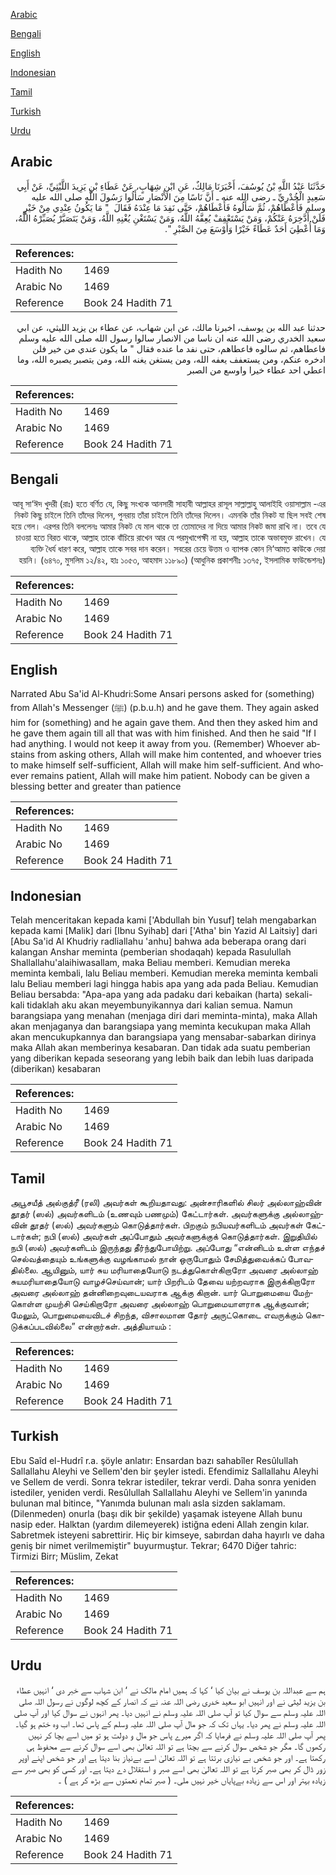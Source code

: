 [Arabic](#arabic)

[Bengali](#bengali)

[English](#english)

[Indonesian](#indonesian)

[Tamil](#tamil)

[Turkish](#turkish)

[Urdu](#urdu)

## Arabic


<div dir="rtl" lang="ar" style={{fontSize:'larger',backgroundColor:'#f8f9fa',padding:20}}>
حَدَّثَنَا عَبْدُ اللَّهِ بْنُ يُوسُفَ، أَخْبَرَنَا مَالِكٌ، عَنِ ابْنِ شِهَابٍ، عَنْ عَطَاءِ بْنِ يَزِيدَ اللَّيْثِيِّ، عَنْ أَبِي سَعِيدٍ الْخُدْرِيِّ ـ رضى الله عنه ـ أَنَّ نَاسًا مِنَ الأَنْصَارِ سَأَلُوا رَسُولَ اللَّهِ صلى الله عليه وسلم فَأَعْطَاهُمْ، ثُمَّ سَأَلُوهُ فَأَعْطَاهُمْ، حَتَّى نَفِدَ مَا عِنْدَهُ فَقَالَ ‏ "‏ مَا يَكُونُ عِنْدِي مِنْ خَيْرٍ فَلَنْ أَدَّخِرَهُ عَنْكُمْ، وَمَنْ يَسْتَعْفِفْ يُعِفَّهُ اللَّهُ، وَمَنْ يَسْتَغْنِ يُغْنِهِ اللَّهُ، وَمَنْ يَتَصَبَّرْ يُصَبِّرْهُ اللَّهُ، وَمَا أُعْطِيَ أَحَدٌ عَطَاءً خَيْرًا وَأَوْسَعَ مِنَ الصَّبْرِ ‏"‏‏.‏
</div>
<div style={{backgroundColor:'#f8f9fa',padding:20, marginBottom: 10}}><table> <thead> <tr> <th>References:</th> <th></th> </tr> </thead> <tbody><tr><td>Hadith No</td><td>1469</td></tr><tr><td>Arabic No</td><td>1469</td></tr><tr><td>Reference</td><td>Book 24 Hadith 71</td></tr></tbody></table></div>


<div dir="rtl" lang="ar" style={{fontSize:'larger',backgroundColor:'#f8f9fa',padding:20}}>
حدثنا عبد الله بن يوسف، اخبرنا مالك، عن ابن شهاب، عن عطاء بن يزيد الليثي، عن ابي سعيد الخدري رضى الله عنه ان ناسا من الانصار سالوا رسول الله صلى الله عليه وسلم فاعطاهم، ثم سالوه فاعطاهم، حتى نفد ما عنده فقال " ما يكون عندي من خير فلن ادخره عنكم، ومن يستعفف يعفه الله، ومن يستغن يغنه الله، ومن يتصبر يصبره الله، وما اعطي احد عطاء خيرا واوسع من الصبر
</div>
<div style={{backgroundColor:'#f8f9fa',padding:20, marginBottom: 10}}><table> <thead> <tr> <th>References:</th> <th></th> </tr> </thead> <tbody><tr><td>Hadith No</td><td>1469</td></tr><tr><td>Arabic No</td><td>1469</td></tr><tr><td>Reference</td><td>Book 24 Hadith 71</td></tr></tbody></table></div>

## Bengali


<div dir="rtl" lang="bn" style={{fontSize:'larger',backgroundColor:'#f8f9fa',padding:20}}>
আবূ সা‘ঈদ খুদরী (রাঃ) হতে বর্ণিত যে, কিছু সংখ্যক আনসারী সাহাবী আল্লাহর রাসূল সাল্লাল্লাহু আলাইহি ওয়াসাল্লাম -এর নিকট কিছু চাইলে তিনি তাঁদের দিলেন, পুনরায় তাঁরা চাইলে তিনি তাঁদের দিলেন। এমনকি তাঁর নিকট যা ছিল সবই শেষ হয়ে গেল। এরপর তিনি বললেনঃ আমার নিকট যে মাল থাকে তা তোমাদের না দিয়ে আমার নিকট জমা রাখি না। তবে যে চাওয়া হতে বিরত থাকে, আল্লাহ তাকে বাঁচিয়ে রাখেন আর যে পরমুখাপেক্ষী না হয়, আল্লাহ তাকে অভাবমুক্ত রাখেন। যে ব্যক্তি ধৈর্য ধারণ করে, আল্লাহ তাকে সবর দান করেন। সবরের চেয়ে উত্তম ও ব্যাপক কোন নি‘আমত কাউকে দেয়া হয়নি। (৬৪৭০, মুসলিম ১২/৪২, হাঃ ১০৫৩, আহমাদ ১১৮৯০) (আধুনিক প্রকাশনীঃ ১৩৭৫, ইসলামিক ফাউন্ডেশনঃ)
</div>
<div style={{backgroundColor:'#f8f9fa',padding:20, marginBottom: 10}}><table> <thead> <tr> <th>References:</th> <th></th> </tr> </thead> <tbody><tr><td>Hadith No</td><td>1469</td></tr><tr><td>Arabic No</td><td>1469</td></tr><tr><td>Reference</td><td>Book 24 Hadith 71</td></tr></tbody></table></div>

## English


<div dir="ltr" lang="en" style={{fontSize:'larger',backgroundColor:'#f8f9fa',padding:20}}>
Narrated Abu Sa'id Al-Khudri:Some Ansari persons asked for (something) from Allah's Messenger (ﷺ) (p.b.u.h) and he gave them. They again asked him for (something) and he again gave them. And then they asked him and he gave them again till all that was with him finished. And then he said "If I had anything. I would not keep it away from you. (Remember) Whoever abstains from asking others, Allah will make him contented, and whoever tries to make himself self-sufficient, Allah will make him self-sufficient. And whoever remains patient, Allah will make him patient. Nobody can be given a blessing better and greater than patience
</div>
<div style={{backgroundColor:'#f8f9fa',padding:20, marginBottom: 10}}><table> <thead> <tr> <th>References:</th> <th></th> </tr> </thead> <tbody><tr><td>Hadith No</td><td>1469</td></tr><tr><td>Arabic No</td><td>1469</td></tr><tr><td>Reference</td><td>Book 24 Hadith 71</td></tr></tbody></table></div>

## Indonesian


<div dir="ltr" lang="id" style={{fontSize:'larger',backgroundColor:'#f8f9fa',padding:20}}>
Telah menceritakan kepada kami ['Abdullah bin Yusuf] telah mengabarkan kepada kami [Malik] dari [Ibnu Syihab] dari ['Atha' bin Yazid Al Laitsiy] dari [Abu Sa'id Al Khudriy radliallahu 'anhu] bahwa ada beberapa orang dari kalangan Anshar meminta (pemberian shodaqah) kepada Rasulullah Shallallahu'alaihiwasallam, maka Beliau memberi. Kemudian mereka meminta kembali, lalu Beliau memberi. Kemudian mereka meminta kembali lalu Beliau memberi lagi hingga habis apa yang ada pada Beliau. Kemudian Beliau bersabda: "Apa-apa yang ada padaku dari kebaikan (harta) sekali-kali tidaklah aku akan meyembunyikannya dari kalian semua. Namun barangsiapa yang menahan (menjaga diri dari meminta-minta), maka Allah akan menjaganya dan barangsiapa yang meminta kecukupan maka Allah akan mencukupkannya dan barangsiapa yang mensabar-sabarkan dirinya maka Allah akan memberinya kesabaran. Dan tidak ada suatu pemberian yang diberikan kepada seseorang yang lebih baik dan lebih luas daripada (diberikan) kesabaran
</div>
<div style={{backgroundColor:'#f8f9fa',padding:20, marginBottom: 10}}><table> <thead> <tr> <th>References:</th> <th></th> </tr> </thead> <tbody><tr><td>Hadith No</td><td>1469</td></tr><tr><td>Arabic No</td><td>1469</td></tr><tr><td>Reference</td><td>Book 24 Hadith 71</td></tr></tbody></table></div>

## Tamil


<div dir="ltr" lang="ta" style={{fontSize:'larger',backgroundColor:'#f8f9fa',padding:20}}>
அபூசயீத் அல்குத்ரீ (ரலி) அவர்கள் கூறியதாவது: அன்சாரிகளில் சிலர் அல்லாஹ்வின் தூதர் (ஸல்) அவர்களிடம் (உணவும் பணமும்) கேட்டார்கள். அவர்களுக்கு அல்லாஹ்வின் தூதர் (ஸல்) அவர்களும் கொடுத்தார்கள். பிறகும் நபியவர்களிடம் அவர்கள் கேட்டார்கள்; நபி (ஸல்) அவர்கள் அப்போதும் அவர்களுக்குக் கொடுத்தார்கள். இறுதியில் நபி (ஸல்) அவர்களிடம் இருந்தது தீர்ந்துபோயிற்று. அப்போது “என்னிடம் உள்ள எந்தச் செல்வத்தையும் உங்களுக்கு வழங்காமல் நான் ஒருபோதும் சேமித்துவைக்கப் போவதில்லை. ஆயினும், யார் சுய மரியாதையோடு நடத்துகொள்கிறாரோ அவரை அல்லாஹ் சுயமரியாதையோடு வாழச்செய்வான்; யார் பிறரிடம் தேவை யற்றவராக இருக்கிறாரோ அவரை அல்லாஹ் தன்னிறைவுடையவராக ஆக்கு கிறான். யார் பொறுமையை மேற்கொள்ள முயற்சி செய்கிறாரோ அவரை அல்லாஹ் பொறுமையாளராக ஆக்குவான்; மேலும், பொறுமையைவிடச் சிறந்த, விசாலமான தோர் அருட்கொடை எவருக்கும் கொடுக்கப்படவில்லை” என்றார்கள். அத்தியாயம் :
</div>
<div style={{backgroundColor:'#f8f9fa',padding:20, marginBottom: 10}}><table> <thead> <tr> <th>References:</th> <th></th> </tr> </thead> <tbody><tr><td>Hadith No</td><td>1469</td></tr><tr><td>Arabic No</td><td>1469</td></tr><tr><td>Reference</td><td>Book 24 Hadith 71</td></tr></tbody></table></div>

## Turkish


<div dir="ltr" lang="tr" style={{fontSize:'larger',backgroundColor:'#f8f9fa',padding:20}}>
Ebu Saîd el-Hudrî r.a. şöyle anlatır: Ensardan bazı sahabîler Resûlullah Sallallahu Aleyhi ve Sellem'den bir şeyler istedi. Efendimiz Sallallahu Aleyhi ve Sellem de verdi. Sonra tekrar istediler, tekrar verdi. Daha sonra yeniden istediler, yeniden verdi. Resûlullah Sallallahu Aleyhi ve Sellem'in yanında bulunan mal bitince, "Yanımda bulunan malı asla sizden saklamam. (Dilenmeden) onurla (başı dik bir şekilde) yaşamak isteyene Allah bunu nasip eder. Halktan (yardım dilemeyerek) istiğna edeni Allah zengin kılar. Sabretmek isteyeni sabrettirir. Hiç bir kimseye, sabırdan daha hayırlı ve daha geniş bir nimet verilmemiştir" buyurmuştur. Tekrar; 6470 Diğer tahric: Tirmizi Birr; Müslim, Zekat
</div>
<div style={{backgroundColor:'#f8f9fa',padding:20, marginBottom: 10}}><table> <thead> <tr> <th>References:</th> <th></th> </tr> </thead> <tbody><tr><td>Hadith No</td><td>1469</td></tr><tr><td>Arabic No</td><td>1469</td></tr><tr><td>Reference</td><td>Book 24 Hadith 71</td></tr></tbody></table></div>

## Urdu


<div dir="rtl" lang="ur" style={{fontSize:'larger',backgroundColor:'#f8f9fa',padding:20}}>
ہم سے عبداللہ بن یوسف نے بیان کیا ‘ کہا کہ ہمیں امام مالک نے ‘ ابن شہاب سے خبر دی ‘ انہیں عطاء بن یزید لیثی نے اور انہیں ابو سعید خدری رضی اللہ عنہ نے کہ انصار کے کچھ لوگوں نے رسول اللہ صلی اللہ علیہ وسلم سے سوال کیا تو آپ صلی اللہ علیہ وسلم نے انہیں دیا۔ پھر انہوں نے سوال کیا اور آپ صلی اللہ علیہ وسلم نے پھر دیا۔ یہاں تک کہ جو مال آپ صلی اللہ علیہ وسلم کے پاس تھا۔ اب وہ ختم ہو گیا۔ پھر آپ صلی اللہ علیہ وسلم نے فرمایا کہ اگر میرے پاس جو مال و دولت ہو تو میں اسے بچا کر نہیں رکھوں گا۔ مگر جو شخص سوال کرنے سے بچتا ہے تو اللہ تعالیٰ بھی اسے سوال کرنے سے محفوظ ہی رکھتا ہے۔ اور جو شخص بے نیازی برتتا ہے تو اللہ تعالیٰ اسے بےنیاز بنا دیتا ہے اور جو شخص اپنے اوپر زور ڈال کر بھی صبر کرتا ہے تو اللہ تعالیٰ بھی اسے صبر و استقلال دے دیتا ہے۔ اور کسی کو بھی صبر سے زیادہ بہتر اور اس سے زیادہ بےپایاں خیر نہیں ملی۔ ( صبر تمام نعمتوں سے بڑھ کر ہے ) ۔
</div>
<div style={{backgroundColor:'#f8f9fa',padding:20, marginBottom: 10}}><table> <thead> <tr> <th>References:</th> <th></th> </tr> </thead> <tbody><tr><td>Hadith No</td><td>1469</td></tr><tr><td>Arabic No</td><td>1469</td></tr><tr><td>Reference</td><td>Book 24 Hadith 71</td></tr></tbody></table></div>